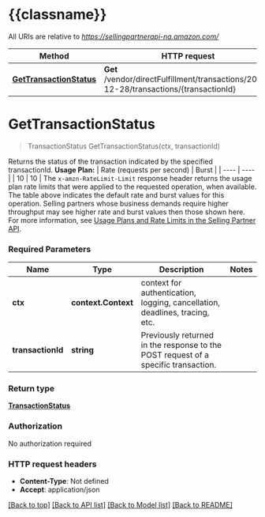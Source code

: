 # {{classname}}

All URIs are relative to *https://sellingpartnerapi-na.amazon.com/*

Method | HTTP request | Description
------------- | ------------- | -------------
[**GetTransactionStatus**](VendorTransactionApi.md#GetTransactionStatus) | **Get** /vendor/directFulfillment/transactions/2021-12-28/transactions/{transactionId} | 

# **GetTransactionStatus**
> TransactionStatus GetTransactionStatus(ctx, transactionId)


Returns the status of the transaction indicated by the specified transactionId.  **Usage Plan:**  | Rate (requests per second) | Burst | | ---- | ---- | | 10 | 10 |  The `x-amzn-RateLimit-Limit` response header returns the usage plan rate limits that were applied to the requested operation, when available. The table above indicates the default rate and burst values for this operation. Selling partners whose business demands require higher throughput may see higher rate and burst values then those shown here. For more information, see [Usage Plans and Rate Limits in the Selling Partner API](doc:usage-plans-and-rate-limits-in-the-sp-api).

### Required Parameters

Name | Type | Description  | Notes
------------- | ------------- | ------------- | -------------
 **ctx** | **context.Context** | context for authentication, logging, cancellation, deadlines, tracing, etc.
  **transactionId** | **string**| Previously returned in the response to the POST request of a specific transaction. | 

### Return type

[**TransactionStatus**](TransactionStatus.md)

### Authorization

No authorization required

### HTTP request headers

 - **Content-Type**: Not defined
 - **Accept**: application/json

[[Back to top]](#) [[Back to API list]](../README.md#documentation-for-api-endpoints) [[Back to Model list]](../README.md#documentation-for-models) [[Back to README]](../README.md)

